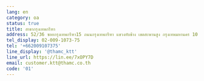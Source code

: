 ```yaml
---
lang: en
category: oa
status: true
title: สาขากรุงเทพกรีฑา
address: 52/36 ซอยกรุงเทพกรีฑา15 ถนนกรุงเทพกรีฑา แขวงทับช้าง เขตสะพานสูง กรุงเทพมหานคร 10250
tel_display: 02-009-1073-75
tel: '+662009107375'
line_display: '@thamc_ktt'
line_url: https://lin.ee/7xOPY7D
email: customer.ktt@thamc.co.th
code: '01'
---
```

